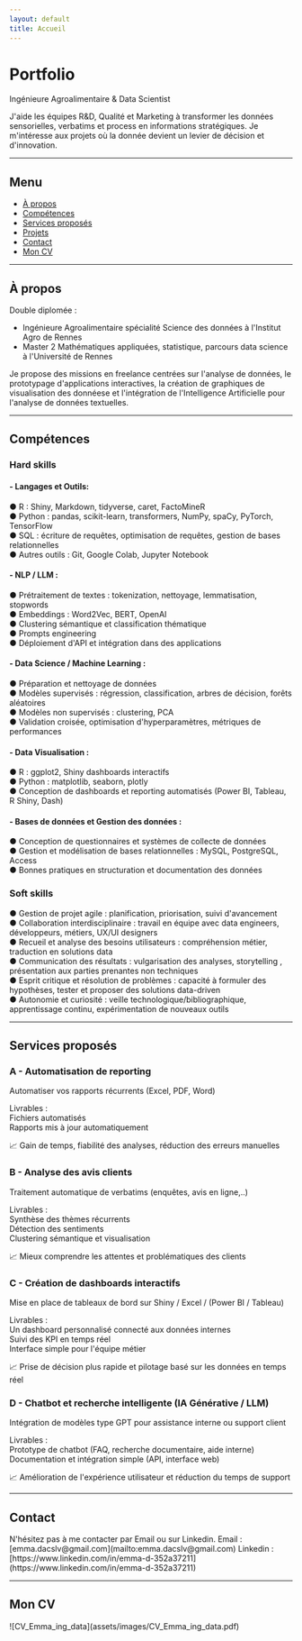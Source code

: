 ```yaml
---
layout: default
title: Accueil
---
```


# Portfolio

Ingénieure Agroalimentaire & Data Scientist

J'aide les équipes R&D, Qualité et Marketing à transformer les données sensorielles, verbatims et process en informations stratégiques.
Je m'intéresse aux projets où la donnée devient un levier de décision et d'innovation.


---


## Menu 
- [À propos](#a-propos)
- [Compétences](#competences)
- [Services proposés](#services-proposes)
- [Projets](#projets)
- [Contact](#contact)
- [Mon CV](#cv)


---


## À propos
<div id="a-propos"></div>

Double diplomée :
- Ingénieure Agroalimentaire spécialité Science des données à l'Institut Agro de Rennes
- Master 2 Mathématiques appliquées, statistique, parcours data science à l'Université de Rennes

Je propose des missions en freelance centrées sur l'analyse de données, le prototypage d'applications interactives, la création de graphiques de visualisation des donnéese et l'intégration de l'Intelligence Artificielle pour l'analyse de données textuelles.


---


## Compétences
<div id="competences"></div>

### **Hard skills**
#### **- Langages et Outils:**
● R : Shiny, Markdown, tidyverse, caret, FactoMineR  
● Python : pandas, scikit-learn, transformers, NumPy, spaCy, PyTorch, TensorFlow  
● SQL : écriture de requêtes, optimisation de requêtes, gestion de bases relationnelles  
● Autres outils : Git, Google Colab, Jupyter Notebook  

#### **- NLP / LLM :**
● Prétraitement de textes : tokenization, nettoyage, lemmatisation, stopwords  
● Embeddings : Word2Vec, BERT, OpenAI  
● Clustering sémantique et classification thématique  
● Prompts engineering  
● Déploiement d'API et intégration dans des applications  

#### **- Data Science / Machine Learning :**
● Préparation et nettoyage de données  
● Modèles supervisés : régression, classification, arbres de décision, forêts aléatoires  
● Modèles non supervisés : clustering, PCA  
● Validation croisée, optimisation d'hyperparamètres, métriques de performances  

#### **- Data Visualisation :**
● R : ggplot2, Shiny dashboards interactifs  
● Python : matplotlib, seaborn, plotly  
● Conception de dashboards et reporting automatisés (Power BI, Tableau, R Shiny, Dash)  

#### **- Bases de données et Gestion des données :**
● Conception de questionnaires et systèmes de collecte de données  
● Gestion et modélisation de bases relationnelles : MySQL, PostgreSQL, Access  
● Bonnes pratiques en structuration et documentation des données  


### **Soft skills**
● Gestion de projet agile : planification, priorisation, suivi d'avancement  
● Collaboration interdisciplinaire : travail en équipe avec data engineers, développeurs, métiers, UX/UI designers  
● Recueil et analyse des besoins utilisateurs : compréhension métier, traduction en solutions data  
● Communication des résultats : vulgarisation des analyses, storytelling , présentation aux parties prenantes non techniques  
● Esprit critique et résolution de problèmes : capacité à formuler des hypothèses, tester et proposer des solutions data-driven  
● Autonomie et curiosité : veille technologique/bibliographique, apprentissage continu, expérimentation de nouveaux outils  


---


## Services proposés
<div id="services-proposes"></div>

### A - Automatisation de reporting
Automatiser vos rapports récurrents (Excel, PDF, Word)

Livrables :  
Fichiers automatisés  
Rapports mis à jour automatiquement  

📈 Gain de temps, fiabilité des analyses, réduction des erreurs manuelles


### B - Analyse des avis clients
Traitement automatique de verbatims (enquêtes, avis en ligne,..)

Livrables :  
Synthèse des thèmes récurrents  
Détection des sentiments  
Clustering sémantique et visualisation  

📈 Mieux comprendre les attentes et problématiques des clients


### C - Création de dashboards interactifs
Mise en place de tableaux de bord sur Shiny / Excel / (Power BI / Tableau)

Livrables :  
Un dashboard personnalisé connecté aux données internes  
Suivi des KPI en temps réel  
Interface simple pour l'équipe métier  

📈 Prise de décision plus rapide et pilotage basé sur les données en temps réel


### D - Chatbot et recherche intelligente (IA Générative / LLM)
Intégration de modèles type GPT pour assistance interne ou support client

Livrables :  
Prototype de chatbot (FAQ, recherche documentaire, aide interne)  
Documentation et intégration simple (API, interface web)  

📈 Amélioration de l'expérience utilisateur et réduction du temps de support


---


## Contact 
<div id="contact"></div>
N'hésitez pas à me contacter par Email ou sur Linkedin.  
Email : [emma.dacslv@gmail.com](mailto:emma.dacslv@gmail.com)  
Linkedin : [https://www.linkedin.com/in/emma-d-352a37211](https://www.linkedin.com/in/emma-d-352a37211)


---


## Mon CV
<div id="cv"></div>
![CV_Emma_ing_data](assets/images/CV_Emma_ing_data.pdf)

